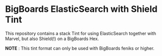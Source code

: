 # BigBoards ElasticSearch with Shield Tint

This repository contains a stack Tint for using ElasticSearch together with Marvel, but also Shield(!) on a BigBoards Hex.

**NOTE** : This tint format can only be used with BigBoards feniks or higher.
